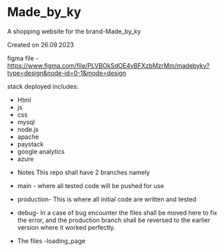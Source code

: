 # Made_by_ky

A shopping website for the brand-Made_by_ky

Created on 26.09.2023

figma file - https://www.figma.com/file/PLVBOkSdOE4vBFXzbMzrMm/madebyky?type=design&node-id=0-1&mode=design

stack deployed includes:
- Html
- js
- css
- mysql
- node.js
- apache
- paystack
- google analytics
- azure

* Notes
This repo shall have 2 branches namely
* main - where all tested code will be pushed for use
* production- This is where all initial code are written and tested
* debug- In a case of bug encounter the files shall be moved here to fix the error, and the production branch shall be reversed to the earlier version where it worked perfectly.

* The files
-loading_page
